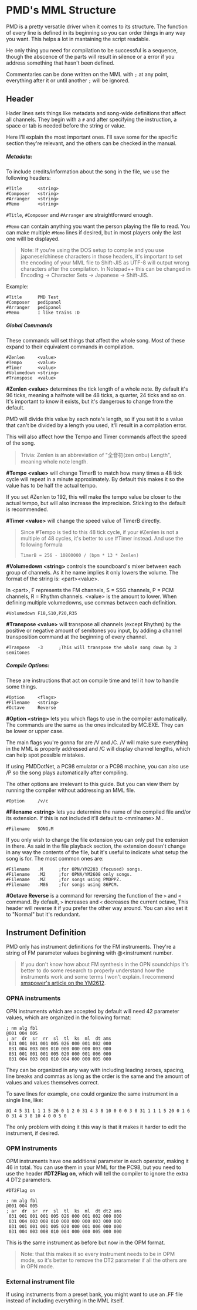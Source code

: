 # PMD's MML Structure

PMD is a pretty versatile driver when it comes to its structure. The function of every line is defined in its beginning so you can order things in any way you want. This helps a lot in mantaining the script readable.

He only thing you need for compilation to be successful is a sequence, though the abscence of the parts will result in silence or a error if you address something that hasn't been defined.

Commentaries can be done written on the MML with  `;` at any point, everything after it or until another `;` will be ignored.
## Header
Hader lines sets things like metadata and song-wide definitions that affect all channels. They  begin with a `#` and after specifying the instruction, a space or tab is needed before the string or value.

Here I'll explain the most important ones. I'll save some for the specific section they're relevant, and the others can be checked in the manual.

##### Metadata:

To include credits/information about the song in the file, we use the following headers:
```
#Title		<string>
#Composer	<string>
#Arranger	<string>
#Memo		<string>
```
`#Title`, `#Composer` and `#Arranger` are straightforward enough.

`#Memo` can contain anything you want the person playing the file to read. You can make multiple `#Memo` lines if desired, but in most players only the last one willl be displayed.

>Note: If you're using the DOS setup to compile and you use japanese/chinese characters in those headers, it's important to set the encoding of your MML file to Shift-JIS as UTF-8 will output wrong characters after the compilation. In Notepad++ this can be changed in Encoding -> Character Sets -> Japanese -> Shift-JIS.

Example:
```
#Title		PMD Test
#Composer	pedipanol
#Arranger	pedipanol
#Memo		I like trains :D
```

##### Global Commands

These commands will set things that affect the whole song. Most of these expand to their equivalent commands in compilation.
```
#Zenlen		<value>
#Tempo		<value>
#Timer		<value>
#Volumedown	<string>
#Transpose	<value>
```

**\#Zenlen \<value>** determines the tick length of a whole note. By default it's 96 ticks, meaning a halfnote will be 48 ticks, a quarter, 24 ticks and so on. It's important to know it exists, but it's dangerous to change from the default.

PMD will divide this value by each note's length, so if you set it to a value that can't be divided by a length you used, it'll result in a compilation error.

This will also affect how the Tempo and Timer commands affect the speed of the song.

>Trivia: Zenlen is an abbreviation of "全音符(zen onbu) Length", meaning whole note length.

**\#Tempo \<value>** will change TimerB to match how many times a 48 tick cycle will repeat in a minute approximately. By default this makes it so the value has to be half the actual tempo. 

If you set \#Zenlen to 192, this will make the tempo value be closer to the actual tempo, but will also increase the imprecision. Sticking to the default is recommended.

**\#Timer \<value>** will change the speed value of TimerB directly.

>Since  \#Tempo is tied to this 48 tick cycle, if your \#Zenlen is not a multiple of 48 cycles, it's better to use \#Timer instead. And use the following formula
>
>`TimerB = 256 - 10800000 / (bpm * 13 * Zenlen)`

**\#Volumedown \<string>** controls the soundboard's mixer between each group of channels. As it he name implies it only lowers the volume. The format of the string is: \<part>\<value>.

In \<part>, F represents the FM channels, S = SSG channels, P = PCM channels, R = Rhythm channels. \<value> is the amount to lower. When defining multiple volumedowns, use commas between each definition.
```
#Volumedown	F18,S10,P20,R35
```

**\#Transpose \<value>** will transpose all channels (except Rhythm) by the positive or negative amount of semitones you input, by adding a channel transposition command at the beginning of every channel.
```
#Tranpose	-3		;This will transpose the whole song down by 3 semitones
```

##### Compile Options:
These are instructions that act on compile time and tell it how to handle some things.
```
#Option		<flags>
#Filename	<string>
#Octave		Reverse
```
**\#Option \<string>** lets you which flags to use in the compiler automatically. The commands are the same as the ones indicated by MC.EXE. They can be lower or upper case.

The main flags  you're gonna  for are /V and /C. /V will make sure everything in the MML is properly addressed and /C will display channel lengths, which can help spot possible mistakes.

If using PMDDotNet, a PC98 emulator or a PC98 machine, you can also use /P so the song plays automatically after compiling.

The other options are irrelevant to this guide. But you can view them by running the compiler without addressing an MML file.

```
#Option		/v/c
```

**\#Filename \<string>** lets you determine the name of the compiled file and/or its extension. If this is not included it'll default to \<mmlname>.M .

```
#Filename	SONG.M
```
If you only wish to change the file extension you can only put the extension in there. As said in the file playback section, the extension doesn't change in any way the contents of the file, but it's useful to indicate what setup the song is for. The most common ones are:
```
#Filename	.M		;for OPN/YM2203 (focused) songs.
#Filename	.M2		;for OPNA/YM2608 only songs.
#Filename	.MZ		;for songs using PMDPPZ.
#Filename	.M86	;for songs using 86PCM.
```
**\#Octave Reverse** is a command for reversing the function of the `>` and `<` command. By default, `>` increases and `<` decreases the current octave, This header will reverse it if you prefer the other way around. You can also set it to "Normal" but it's redundant.

## Instrument Definition

PMD only has instrument definitions for the FM instruments. They're a string of FM parameter values  beginning with @\<instrument number.

>If you don't know how about FM synthesis in the OPN soundchips it's better to do some research to properly understand how the instruments work and some terms I won't explain. I recommend [smspower's article on the YM2612](https://www.smspower.org/maxim/Documents/YM2612).

### OPNA instruments
OPN instruments which are accepted by default will need 42 parameter values, which are organized in the following format:

```
; nm alg fbl
@001 004 005
; ar  dr  sr  rr  sl  tl  ks  ml  dt ams
 031 001 001 001 005 026 000 001 002 000
 031 004 003 008 010 000 000 000 003 000
 031 001 001 001 005 020 000 001 006 000
 031 004 003 008 010 004 000 000 005 000
```

They can be organized in any way with including leading zeroes, spacing, line breaks and commas as long as the order is the same and the amount of values and values themselves correct.

To save lines for example, one could organize the same instrument in a single line, like:
```
@1 4 5 31 1 1 1 5 26 0 1 2 0 31 4 3 8 10 0 0 0 3 0 31 1 1 1 5 20 0 1 6 0 31 4 3 8 10 4 0 0 5 0
```
The only problem with doing it this way is that it makes it harder to edit the instrument, if desired.

### OPM instruments

OPM instruments have one additional parameter in each operator, making it 46 in total. You can use them in your MML for the PC98, but you need to use the header **\#DT2Flag	on**, which will tell the compiler to ignore the extra 4 DT2 parameters.
```
#DT2Flag on

; nm alg fbl
@001 004 005
; ar  dr  sr  rr  sl  tl  ks  ml  dt dt2 ams
 031 001 001 001 005 026 000 001 002 000 000
 031 004 003 008 010 000 000 000 003 000 000
 031 001 001 001 005 020 000 001 006 000 000
 031 004 003 008 010 004 000 000 005 000 000
```
This is the same instrument as before but now in the OPM format.
>Note: that this makes it so every instrument needs to be in OPM mode, so it's better to remove the DT2 parameter if all the others are in OPN mode.

### External instrument file
If using instruments from a preset bank, you might want to use an .FF file instead of including everything in the MML itself.